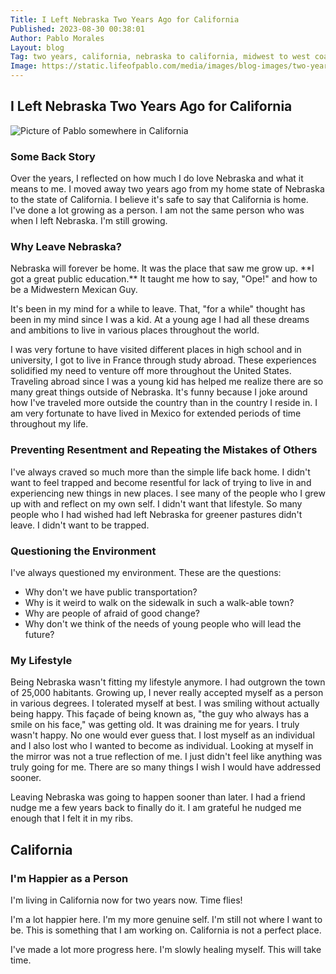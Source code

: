 ```yaml
---
Title: I Left Nebraska Two Years Ago for California
Published: 2023-08-30 00:38:01
Author: Pablo Morales
Layout: blog
Tag: two years, california, nebraska to california, midwest to west coast, ope, happiness, joy, true self
Image: https://static.lifeofpablo.com/media/images/blog-images/two-years-living-in-california/IMG_0161.png
---
```


<article class="cf pa3 pa4-m pa5-l mw9 center bg-dark-gray br4">
  <div class="fr w-100 w-80-l">
    <h1 class="f2 f1-l lh-title mt0 mb4 mb5-ns hot-pink">
     I Left Nebraska Two Years Ago for California
    </h1>
  </div>

 
  <img src="https://static.lifeofpablo.com/media/images/blog-images/two-years-living-in-california/IMG_0161.png" class="db" alt="Picture of Pablo somewhere in California"/>
<div class="measure f3 center mv5 white">
        
<div class="lh-copy measure f4 f3-ns white baskerville" markdown="1">
<h3 class="baskerville hot-pink underline">Some Back Story</h3>
Over the years, I reflected on how much I do love Nebraska and what it means to me. I moved away two years ago from my home state of Nebraska to the state of California. I believe it's safe to say that California is home. I've done a lot growing as a person. I am not the same person who was when I left Nebraska. I'm still growing.


<h3 class="baskerville hot-pink underline">Why Leave Nebraska?</h3>
Nebraska will forever be home. It was the place that saw me grow up. **I got a great public education.** It taught me how to say, "Ope!" and how to be a Midwestern Mexican Guy.

 It's been in my mind for a while to leave. That, "for a while" thought has been in my mind since I was a kid. At a young age I had all these dreams and ambitions to live in various places throughout the world. 

I was very fortune to have visited different places in high school and in university, I got to live in France through study abroad. These experiences solidified my need to venture off more throughout the United States. Traveling abroad since I was a young kid has helped me realize there are so many great things outside of Nebraska.  It's funny because I joke around how I've traveled more outside the country than in the country I reside in. I am very fortunate to have lived in Mexico for extended periods of time throughout my life. 

<h3 class="baskerville hot-pink underline">Preventing Resentment and Repeating the Mistakes of Others</h3>
I've always craved so much more than the simple life back home. I didn't want to feel trapped and become resentful for lack of trying to live in and experiencing new things in new places. I see many of the people who I grew up with and reflect on my own self. I didn't want that lifestyle. So many people who I had wished had left Nebraska for greener pastures didn't leave. I didn't want to be trapped.

<h3 class="baskerville hot-pink underline">Questioning the Environment</h3>
I've always questioned my environment. These are the questions:

* Why don't we have public transportation? 
* Why is it weird to walk on the sidewalk in such a walk-able town?
* Why are people of afraid of good change?
* Why don't we think of the needs of young people who will lead the future?


<h3 class="baskerville hot-pink underline">My Lifestyle</h3>

Being Nebraska wasn't fitting my lifestyle anymore. I had outgrown the town of 25,000 habitants. Growing up, I never really accepted myself as a person in various degrees. I tolerated myself at best. I was smiling without actually being happy. This façade of being known as, "the guy who always has a smile on his face," was getting old. It was draining me for years. I truly wasn't happy. No one would ever guess that. I lost myself as an individual and I also lost who I wanted to become as individual. Looking at myself in the mirror was not a true reflection of me. I just didn't feel like anything was truly going for me. There are so many things I wish I would have addressed sooner.

Leaving Nebraska was going to happen sooner than later.  I had a friend nudge me a few years back to finally do it. I am grateful he nudged me enough that I felt it in my ribs. 


<h2 class="baskerville hot-pink underline">California</h2>

<h3 class="baskerville hot-pink underline">I'm Happier as a Person</h3>
I'm living in California now for two years now. Time flies! 

I'm a lot happier here. I'm my more genuine self. I'm still not where I want to be. This is something that I am working on. California is not a perfect place. 

I've made a lot more progress here. I'm slowly healing myself. This will take time. 

</div>
</article>




